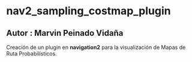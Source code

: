 # nav2_sampling_costmap_plugin

## Autor : Marvin Peinado Vidaña

Creación de un plugin en **navigation2** para la visualización de Mapas de Ruta Probabilísticos.

